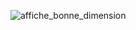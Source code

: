 ![affiche_bonne_dimension](https://user-images.githubusercontent.com/112189528/219092484-64fa66fd-53d7-48f2-8989-960452ff72b4.png)

